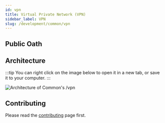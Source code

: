 ```yaml
---
id: vpn
title: Virtual Private Network (VPN)
sidebar_label: VPN
slug: /development/common/vpn
---
```


## Public Oath

## Architecture

:::tip
You can right click on the image below
to open it in a new tab,
or save it to your computer.
:::

![Architecture of Common's /vpn](./vpn-arch.dot.svg)

## Contributing

Please read the
[contributing](/development/contributing) page first.
